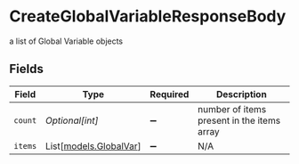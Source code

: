 # CreateGlobalVariableResponseBody

a list of Global Variable objects


## Fields

| Field                                            | Type                                             | Required                                         | Description                                      |
| ------------------------------------------------ | ------------------------------------------------ | ------------------------------------------------ | ------------------------------------------------ |
| `count`                                          | *Optional[int]*                                  | :heavy_minus_sign:                               | number of items present in the items array       |
| `items`                                          | List[[models.GlobalVar](../models/globalvar.md)] | :heavy_minus_sign:                               | N/A                                              |